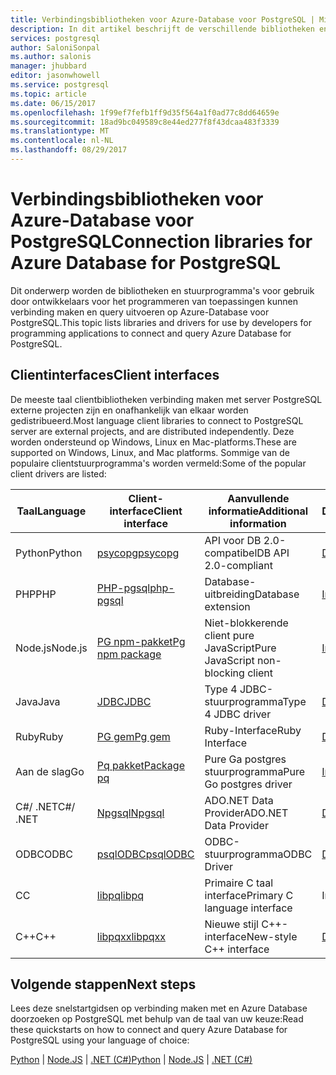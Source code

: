 ```yaml
---
title: Verbindingsbibliotheken voor Azure-Database voor PostgreSQL | Microsoft Docs
description: In dit artikel beschrijft de verschillende bibliotheken en stuurprogramma's die ontwikkelaars wanneer gebruiken kunnen toepassingen verbinding maken en query uitvoeren op Azure-Database voor PostgreSQL coderen.
services: postgresql
author: SaloniSonpal
ms.author: salonis
manager: jhubbard
editor: jasonwhowell
ms.service: postgresql
ms.topic: article
ms.date: 06/15/2017
ms.openlocfilehash: 1f99ef7fefb1ff9d35f564a1f0ad77c8dd64659e
ms.sourcegitcommit: 18ad9bc049589c8e44ed277f8f43dcaa483f3339
ms.translationtype: MT
ms.contentlocale: nl-NL
ms.lasthandoff: 08/29/2017
---
```

# <a name="connection-libraries-for-azure-database-for-postgresql"></a><span data-ttu-id="1f5fc-103">Verbindingsbibliotheken voor Azure-Database voor PostgreSQL</span><span class="sxs-lookup"><span data-stu-id="1f5fc-103">Connection libraries for Azure Database for PostgreSQL</span></span>
<span data-ttu-id="1f5fc-104">Dit onderwerp worden de bibliotheken en stuurprogramma's voor gebruik door ontwikkelaars voor het programmeren van toepassingen kunnen verbinding maken en query uitvoeren op Azure-Database voor PostgreSQL.</span><span class="sxs-lookup"><span data-stu-id="1f5fc-104">This topic lists libraries and drivers for use by developers for programming applications to connect and query Azure Database for PostgreSQL.</span></span>

## <a name="client-interfaces"></a><span data-ttu-id="1f5fc-105">Clientinterfaces</span><span class="sxs-lookup"><span data-stu-id="1f5fc-105">Client interfaces</span></span>
<span data-ttu-id="1f5fc-106">De meeste taal clientbibliotheken verbinding maken met server PostgreSQL externe projecten zijn en onafhankelijk van elkaar worden gedistribueerd.</span><span class="sxs-lookup"><span data-stu-id="1f5fc-106">Most language client libraries to connect to PostgreSQL server are external projects, and are distributed independently.</span></span> <span data-ttu-id="1f5fc-107">Deze worden ondersteund op Windows, Linux en Mac-platforms.</span><span class="sxs-lookup"><span data-stu-id="1f5fc-107">These are supported on Windows, Linux, and Mac platforms.</span></span> <span data-ttu-id="1f5fc-108">Sommige van de populaire clientstuurprogramma's worden vermeld:</span><span class="sxs-lookup"><span data-stu-id="1f5fc-108">Some of the popular client drivers are listed:</span></span>

| <span data-ttu-id="1f5fc-109">**Taal**</span><span class="sxs-lookup"><span data-stu-id="1f5fc-109">**Language**</span></span> | <span data-ttu-id="1f5fc-110">**Client-interface**</span><span class="sxs-lookup"><span data-stu-id="1f5fc-110">**Client interface**</span></span> | <span data-ttu-id="1f5fc-111">**Aanvullende informatie**</span><span class="sxs-lookup"><span data-stu-id="1f5fc-111">**Additional information**</span></span> | <span data-ttu-id="1f5fc-112">**Downloaden**</span><span class="sxs-lookup"><span data-stu-id="1f5fc-112">**Download**</span></span> |
|--------------|----------------------------------------------------------------|-------------------------------------|--------------------------------------------------------------------|
| <span data-ttu-id="1f5fc-113">Python</span><span class="sxs-lookup"><span data-stu-id="1f5fc-113">Python</span></span> | [<span data-ttu-id="1f5fc-114">psycopg</span><span class="sxs-lookup"><span data-stu-id="1f5fc-114">psycopg</span></span>](http://initd.org/psycopg/) | <span data-ttu-id="1f5fc-115">API voor DB 2.0-compatibel</span><span class="sxs-lookup"><span data-stu-id="1f5fc-115">DB API 2.0-compliant</span></span> | [<span data-ttu-id="1f5fc-116">Downloaden</span><span class="sxs-lookup"><span data-stu-id="1f5fc-116">Download</span></span>](http://initd.org/psycopg/download/) |
| <span data-ttu-id="1f5fc-117">PHP</span><span class="sxs-lookup"><span data-stu-id="1f5fc-117">PHP</span></span> | [<span data-ttu-id="1f5fc-118">PHP-pgsql</span><span class="sxs-lookup"><span data-stu-id="1f5fc-118">php-pgsql</span></span>](https://php.net/manual/en/book.pgsql.php) | <span data-ttu-id="1f5fc-119">Database-uitbreiding</span><span class="sxs-lookup"><span data-stu-id="1f5fc-119">Database extension</span></span> | [<span data-ttu-id="1f5fc-120">Installeren</span><span class="sxs-lookup"><span data-stu-id="1f5fc-120">Install</span></span>](https://secure.php.net/manual/en/pgsql.installation.php) |
| <span data-ttu-id="1f5fc-121">Node.js</span><span class="sxs-lookup"><span data-stu-id="1f5fc-121">Node.js</span></span> | [<span data-ttu-id="1f5fc-122">PG npm-pakket</span><span class="sxs-lookup"><span data-stu-id="1f5fc-122">Pg npm package</span></span>](https://www.npmjs.com/package/pg) | <span data-ttu-id="1f5fc-123">Niet-blokkerende client pure JavaScript</span><span class="sxs-lookup"><span data-stu-id="1f5fc-123">Pure JavaScript non-blocking client</span></span> | [<span data-ttu-id="1f5fc-124">Installeren</span><span class="sxs-lookup"><span data-stu-id="1f5fc-124">Install</span></span>](https://www.npmjs.com/package/pg) |
| <span data-ttu-id="1f5fc-125">Java</span><span class="sxs-lookup"><span data-stu-id="1f5fc-125">Java</span></span> | [<span data-ttu-id="1f5fc-126">JDBC</span><span class="sxs-lookup"><span data-stu-id="1f5fc-126">JDBC</span></span>](http://jdbc.postgresql.org/) | <span data-ttu-id="1f5fc-127">Type 4 JDBC-stuurprogramma</span><span class="sxs-lookup"><span data-stu-id="1f5fc-127">Type 4 JDBC driver</span></span> | [<span data-ttu-id="1f5fc-128">Downloaden</span><span class="sxs-lookup"><span data-stu-id="1f5fc-128">Download</span></span>](https://jdbc.postgresql.org/download.html)  |
| <span data-ttu-id="1f5fc-129">Ruby</span><span class="sxs-lookup"><span data-stu-id="1f5fc-129">Ruby</span></span> | [<span data-ttu-id="1f5fc-130">PG gem</span><span class="sxs-lookup"><span data-stu-id="1f5fc-130">Pg gem</span></span>](https://deveiate.org/code/pg/) | <span data-ttu-id="1f5fc-131">Ruby-Interface</span><span class="sxs-lookup"><span data-stu-id="1f5fc-131">Ruby Interface</span></span> | [<span data-ttu-id="1f5fc-132">Downloaden</span><span class="sxs-lookup"><span data-stu-id="1f5fc-132">Download</span></span>](https://rubygems.org/downloads/pg-0.20.0.gem) |
| <span data-ttu-id="1f5fc-133">Aan de slag</span><span class="sxs-lookup"><span data-stu-id="1f5fc-133">Go</span></span> | [<span data-ttu-id="1f5fc-134">Pq pakket</span><span class="sxs-lookup"><span data-stu-id="1f5fc-134">Package pq</span></span>](https://godoc.org/github.com/lib/pq) | <span data-ttu-id="1f5fc-135">Pure Ga postgres stuurprogramma</span><span class="sxs-lookup"><span data-stu-id="1f5fc-135">Pure Go postgres driver</span></span> | [<span data-ttu-id="1f5fc-136">Installeren</span><span class="sxs-lookup"><span data-stu-id="1f5fc-136">Install</span></span>](https://github.com/lib/pq/blob/master/README.md) |
| <span data-ttu-id="1f5fc-137">C\#/ .NET</span><span class="sxs-lookup"><span data-stu-id="1f5fc-137">C\#/ .NET</span></span> | [<span data-ttu-id="1f5fc-138">Npgsql</span><span class="sxs-lookup"><span data-stu-id="1f5fc-138">Npgsql</span></span>](http://www.npgsql.org/) | <span data-ttu-id="1f5fc-139">ADO.NET Data Provider</span><span class="sxs-lookup"><span data-stu-id="1f5fc-139">ADO.NET Data Provider</span></span> | [<span data-ttu-id="1f5fc-140">Downloaden</span><span class="sxs-lookup"><span data-stu-id="1f5fc-140">Download</span></span>](https://www.microsoft.com/net/) |
| <span data-ttu-id="1f5fc-141">ODBC</span><span class="sxs-lookup"><span data-stu-id="1f5fc-141">ODBC</span></span> | [<span data-ttu-id="1f5fc-142">psqlODBC</span><span class="sxs-lookup"><span data-stu-id="1f5fc-142">psqlODBC</span></span>](https://odbc.postgresql.org/) | <span data-ttu-id="1f5fc-143">ODBC-stuurprogramma</span><span class="sxs-lookup"><span data-stu-id="1f5fc-143">ODBC Driver</span></span> | [<span data-ttu-id="1f5fc-144">Downloaden</span><span class="sxs-lookup"><span data-stu-id="1f5fc-144">Download</span></span>](http://www.postgresql.org/ftp/odbc/versions/) |
| <span data-ttu-id="1f5fc-145">C</span><span class="sxs-lookup"><span data-stu-id="1f5fc-145">C</span></span> | [<span data-ttu-id="1f5fc-146">libpq</span><span class="sxs-lookup"><span data-stu-id="1f5fc-146">libpq</span></span>](https://www.postgresql.org/docs/9.6/static/libpq.html) | <span data-ttu-id="1f5fc-147">Primaire C taal interface</span><span class="sxs-lookup"><span data-stu-id="1f5fc-147">Primary C language interface</span></span> | <span data-ttu-id="1f5fc-148">Inbegrepen</span><span class="sxs-lookup"><span data-stu-id="1f5fc-148">Included</span></span> |
| <span data-ttu-id="1f5fc-149">C++</span><span class="sxs-lookup"><span data-stu-id="1f5fc-149">C++</span></span> | [<span data-ttu-id="1f5fc-150">libpqxx</span><span class="sxs-lookup"><span data-stu-id="1f5fc-150">libpqxx</span></span>](http://pqxx.org/) | <span data-ttu-id="1f5fc-151">Nieuwe stijl C++-interface</span><span class="sxs-lookup"><span data-stu-id="1f5fc-151">New-style C++ interface</span></span> | [<span data-ttu-id="1f5fc-152">Downloaden</span><span class="sxs-lookup"><span data-stu-id="1f5fc-152">Download</span></span>](http://pqxx.org/download/software/) |

## <a name="next-steps"></a><span data-ttu-id="1f5fc-153">Volgende stappen</span><span class="sxs-lookup"><span data-stu-id="1f5fc-153">Next steps</span></span>
<span data-ttu-id="1f5fc-154">Lees deze snelstartgidsen op verbinding maken met en Azure Database doorzoeken op PostgreSQL met behulp van de taal van uw keuze:</span><span class="sxs-lookup"><span data-stu-id="1f5fc-154">Read these quickstarts on how to connect and query Azure Database for PostgreSQL using your language of choice:</span></span>

<span data-ttu-id="1f5fc-155">[Python](./connect-python.md) | [Node.JS](./connect-nodejs.md) | [.NET (C#)](./connect-csharp.md)</span><span class="sxs-lookup"><span data-stu-id="1f5fc-155">[Python](./connect-python.md) | [Node.JS](./connect-nodejs.md) | [.NET (C#)](./connect-csharp.md)</span></span>
